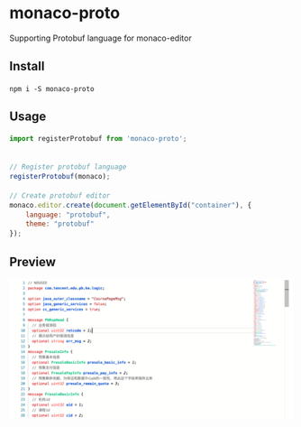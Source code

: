# monaco-proto
Supporting Protobuf language for monaco-editor

## Install
`npm i -S monaco-proto`

## Usage
```javascript
import registerProtobuf from 'monaco-proto';


// Register protobuf language
registerProtobuf(monaco);

// Create protobuf editor
monaco.editor.create(document.getElementById("container"), {
	language: "protobuf",
	theme: "protobuf"
});
```

## Preview
![Preview](preview.png)